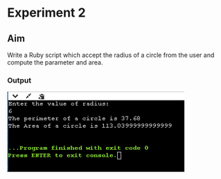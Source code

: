 # Experiment 2
## Aim
Write a Ruby script which accept the radius of a circle from the user and compute the parameter and area.

### Output

![output](2.png)
